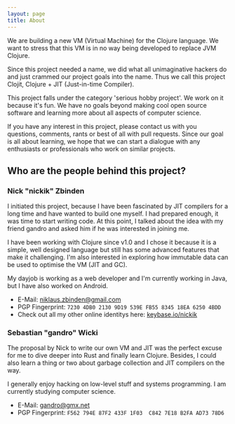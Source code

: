 ```yaml
---
layout: page
title: About
---
```


We are building a new VM (Virtual Machine) for the Clojure language. We want to stress that this VM is in no way being developed to replace JVM Clojure.

Since this project needed a name, we did what all unimaginative hackers do and just crammed our project goals into the name. Thus we call this project Clojit, Clojure + JIT (Just-in-time Compiler).

This project falls under the category 'serious hobby project'. We work on it because it's fun. We have no goals beyond making cool open source software and learning more about all aspects of computer science.

If you have any interest in this project, please contact us with you questions, comments, rants or best of all with pull requests. Since our goal is all about learning, we hope that we can start a dialogue with any enthusiasts or professionals who work on similar projects.

## Who are the people behind this project?

### Nick "nickik" Zbinden

I initiated this project, because I have been fascinated by JIT compilers for a long time and have wanted to build one myself. I had prepared enough, it was time to start writing code. At this point, I talked about the idea with my friend gandro and asked him if he was interested in joining me.

I have been working with Clojure since v1.0 and I chose it because it is a simple, well designed language but still has some advanced features that make it challenging. I'm also interested in exploring how immutable data can be used to optimise the VM (JIT and GC).

My dayjob is working as a web developer and I'm currently working in Java, but I have also worked on Android.

   - E-Mail: [niklaus.zbinden@gmail.com](mailto:niklaus.zbinden@gmail.com)
   - PGP Fingerprint: `7230 4DB0 2130 9D19 539E FB55 8345 18EA 6250 4BDD`
   - Check out all my other online identitys here: [keybase.io/nickik](www.keybase.io/nickik)

### Sebastian "gandro" Wicki

The proposal by Nick to write our own VM and JIT was the perfect excuse for me to dive deeper into Rust and finally learn Clojure. Besides, I could also learn a thing or two about garbage collection and JIT compilers on the way.

I generally enjoy hacking on low-level stuff and systems programming. I am currently studying computer science.

   - E-Mail: [gandro@gmx.net](mailto:gandro@gmx.net)
   - PGP Fingerprint: `F562 794E 87F2 433F 1F03  C842 7E18 B2FA AD73 78D6`

